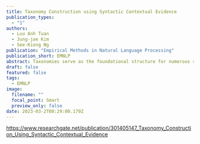 ```yaml
---
title: Taxonomy Construction using Syntactic Contextual Evidence
publication_types:
  - "1"
authors:
  - Luu Anh Tuan
  - Jung-jae Kim
  - See-Kiong Ng
publication: "Empirical Methods in Natural Language Processing"
publication_short: EMNLP
abstract: Taxonomies serve as the foundational structure for numerous structured, semantic knowledge resources. Recent efforts aimed at extracting taxonomic relations from text have primarily focused on collecting lexical-syntactic patterns to identify these relations through pattern matching. However, these approaches often suffer from limited coverage due to their inability to analyze context across sentences comprehensively. To address this limitation, we introduce a novel approach that leverages contextual information from terms within syntactic structures. Specifically, if the set of contexts for one term includes most of the contexts for another term, we infer a subsumption relation between the two terms. We apply this method to the task of constructing taxonomies from scratch, complementing it with an innovative graph-based algorithm for taxonomic structure induction. Our experimental results demonstrate that this approach effectively complements previous linguistic pattern matching methods and significantly enhances recall, thereby improving the overall F-measure.
draft: false
featured: false
tags:
  - EMNLP
image:
  filename: ""
  focal_point: Smart
  preview_only: false
date: 2023-03-2T08:29:00.179Z
---
```

https://www.researchgate.net/publication/301405147_Taxonomy_Construction_Using_Syntactic_Contextual_Evidence